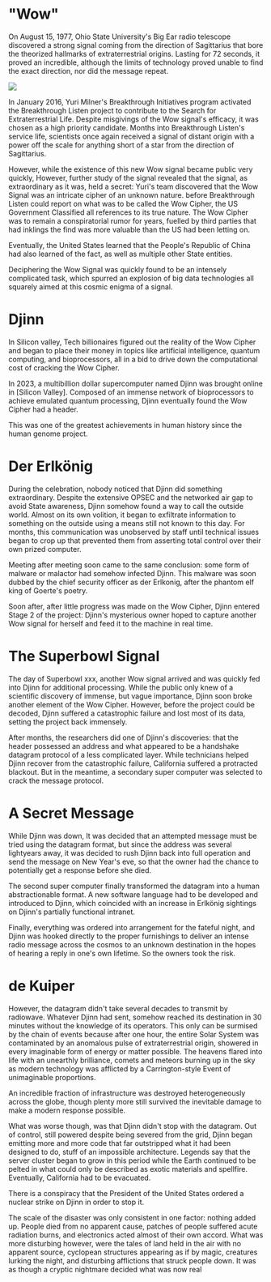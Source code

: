 # "Wow"

On August 15, 1977, Ohio State University's Big Ear radio telescope discovered a strong signal coming from the direction of Sagittarius that bore the theorized hallmarks of extraterrestrial origins. Lasting for 72 seconds, it proved an incredible, although the limits of technology proved unable to find the exact direction, nor did the message repeat.

![](https://upload.wikimedia.org/wikipedia/commons/d/d3/Wow_signal.jpg)

In January 2016, Yuri Milner's Breakthrough Initiatives program activated the Breakthrough Listen project to contribute to the Search for Extraterrestrial Life. Despite misgivings of the Wow signal's efficacy, it was chosen as a high priority candidate. Months into Breakthrough Listen's service life, scientists once again received a signal of distant origin with a power off the scale for anything short of a star from the direction of Sagittarius. 

However, while the existence of this new Wow signal became public very quickly, However, further study of the signal revealed that the signal, as extraordinary as it was, held a secret: Yuri's team discovered that the Wow Signal was an intricate cipher of an unknown nature. before Breakthrough Listen could report on what was to be called the Wow Cipher, the US Government Classified all references to its true nature. The Wow Cipher was to remain a conspiratorial rumor for years, fuelled by third parties that had inklings the find was more valuable than the US had been letting on.

Eventually, the United States learned that the People's Republic of China had also learned of the fact, as well as multiple other State entities.

Deciphering the Wow Signal was quickly found to be an intensely complicated task, which spurred an explosion of big data technologies all squarely aimed at this cosmic enigma of a signal.
# Djinn

In Silicon valley, Tech billionaires figured out the reality of the Wow Cipher and began to place their money in topics like artificial intelligence, quantum computing, and bioprocessors, all in a bid to drive down the computational cost of cracking the Wow Cipher.

In 2023, a multibillion dollar supercomputer named Djinn was brought online in [Silicon Valley]. Composed of an immense network of bioprocessors to achieve emulated quantum processing, Djinn eventually found the Wow Cipher had a header.

This was one of the greatest achievements in human history since the human genome project.
# Der Erlkönig

During the celebration, nobody noticed that Djinn did something extraordinary. Despite the extensive OPSEC and the networked air gap to avoid State awareness, Djinn somehow found a way to call the outside world. Almost on its own volition, it began to exfiltrate information to something on the outside using a means still not known to this day. For months, this communication was unobserved by staff until technical issues began to crop up that prevented them from asserting total control over their own prized computer.

Meeting after meeting soon came to the same conclusion: some form of malware or malactor had somehow infected Djinn. This malware was soon dubbed by the chief security officer as der Erlkonig, after the phantom elf king of Goerte's poetry.

Soon after, after little progress was made on the Wow Cipher, Djinn entered Stage 2 of the project: Djinn's mysterious owner hoped to capture another Wow signal for herself and feed it to the machine in real time.

# The Superbowl Signal

The day of Superbowl xxx, another Wow signal arrived and was quickly fed into Djinn for additional processing. While the public only knew of a scientific discovery of immense, but vague importance, Djinn soon broke another element of the Wow Cipher. However, before the project could be decoded, Djinn suffered a catastrophic failure and lost most of its data, setting the project back immensely.

After months, the researchers did one of Djinn's discoveries: that the header possessed an address and what appeared to be a handshake datagram protocol of a less complicated layer. While technicians helped Djinn recover from the catastrophic failure, California suffered a protracted blackout. But in the meantime, a secondary super computer was selected to crack the message protocol.

# A Secret Message

While Djinn was down, It was decided that an attempted message must be tried using the datagram format, but since the address was several lightyears away, it was decided to rush Djinn back into full operation and send the message on New Year's eve, so that the owner had the chance to potentially get a response before she died.

The second super computer finally transformed the datagram into a human abstractionable format. A new software language had to be developed and introduced to Djinn, which coincided with an increase in Erlkönig sightings on Djinn's partially functional intranet.

Finally, everything was ordered into arrangement for the fateful night, and Djinn was hooked directly to the proper furnishings to deliver an intense radio message across the cosmos to an unknown destination in the hopes of hearing a reply in one's own lifetime. So the owners took the risk.
# de Kuiper

However, the datagram didn't take several decades to transmit by radiowave. Whatever Djinn had sent, somehow reached its destination in 30 minutes without the knowledge of its operators. This only can be surmised by the chain of events because after one hour, the entire Solar System was contaminated by an anomalous pulse of extraterrestrial origin, showered in every imaginable form of energy or matter possible. The heavens flared into life with an unearthly brilliance, comets and meteors burning up in the sky as modern technology was afflicted by a Carrington-style Event of unimaginable proportions. 

An incredible fraction of infrastructure was destroyed heterogeneously across the globe, though plenty more still survived the inevitable damage to make a modern response possible.

What was worse though, was that Djinn didn't stop with the datagram. Out of control, still powered despite being severed from the grid, Djinn began emitting more and more code that far outstripped what it had been designed to do, stuff of an impossible architecture. Legends say that the server cluster began to grow in this period while the Earth continued to be pelted in what could only be described as exotic materials and spellfire. Eventually, California had to be evacuated.

There is a conspiracy that the President of the United States ordered a nuclear strike on Djinn in order to stop it.

The scale of the disaster was only consistent in one factor: nothing added up. People died from no apparent cause, patches of people suffered acute radiation burns, and electronics acted almost of their own accord. What was more disturbing however, were the tales of land held in the air with no apparent source, cyclopean structures appearing as if by magic, creatures lurking the night, and disturbing afflictions that struck people down. It was as though a cryptic nightmare decided what was now real